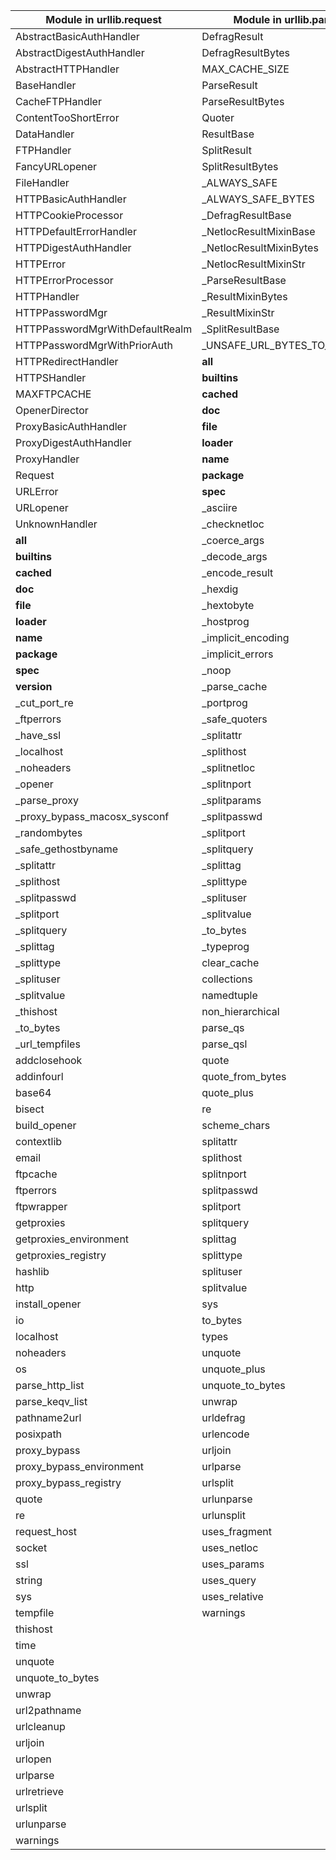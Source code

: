 | Module in urllib.request | Module in urllib.parse | Module in urllib.error |
| -------------------------- | -------------------------- | -------------------------- |
| AbstractBasicAuthHandler | DefragResult | ContentTooShortError |
| AbstractDigestAuthHandler | DefragResultBytes | HTTPError |
| AbstractHTTPHandler | MAX_CACHE_SIZE | URLError |
| BaseHandler | ParseResult | __all__ |
| CacheFTPHandler | ParseResultBytes | __builtins__ |
| ContentTooShortError | Quoter | __cached__ |
| DataHandler | ResultBase | __doc__ |
| FTPHandler | SplitResult | __file__ |
| FancyURLopener | SplitResultBytes | __loader__ |
| FileHandler | _ALWAYS_SAFE | __name__ |
| HTTPBasicAuthHandler | _ALWAYS_SAFE_BYTES | __package__ |
| HTTPCookieProcessor | _DefragResultBase | __spec__ |
| HTTPDefaultErrorHandler | _NetlocResultMixinBase | urllib |
| HTTPDigestAuthHandler | _NetlocResultMixinBytes |  |
| HTTPError | _NetlocResultMixinStr |  |
| HTTPErrorProcessor | _ParseResultBase |  |
| HTTPHandler | _ResultMixinBytes |  |
| HTTPPasswordMgr | _ResultMixinStr |  |
| HTTPPasswordMgrWithDefaultRealm | _SplitResultBase |  |
| HTTPPasswordMgrWithPriorAuth | _UNSAFE_URL_BYTES_TO_REMOVE |  |
| HTTPRedirectHandler | __all__ |  |
| HTTPSHandler | __builtins__ |  |
| MAXFTPCACHE | __cached__ |  |
| OpenerDirector | __doc__ |  |
| ProxyBasicAuthHandler | __file__ |  |
| ProxyDigestAuthHandler | __loader__ |  |
| ProxyHandler | __name__ |  |
| Request | __package__ |  |
| URLError | __spec__ |  |
| URLopener | _asciire |  |
| UnknownHandler | _checknetloc |  |
| __all__ | _coerce_args |  |
| __builtins__ | _decode_args |  |
| __cached__ | _encode_result |  |
| __doc__ | _hexdig |  |
| __file__ | _hextobyte |  |
| __loader__ | _hostprog |  |
| __name__ | _implicit_encoding |  |
| __package__ | _implicit_errors |  |
| __spec__ | _noop |  |
| __version__ | _parse_cache |  |
| _cut_port_re | _portprog |  |
| _ftperrors | _safe_quoters |  |
| _have_ssl | _splitattr |  |
| _localhost | _splithost |  |
| _noheaders | _splitnetloc |  |
| _opener | _splitnport |  |
| _parse_proxy | _splitparams |  |
| _proxy_bypass_macosx_sysconf | _splitpasswd |  |
| _randombytes | _splitport |  |
| _safe_gethostbyname | _splitquery |  |
| _splitattr | _splittag |  |
| _splithost | _splittype |  |
| _splitpasswd | _splituser |  |
| _splitport | _splitvalue |  |
| _splitquery | _to_bytes |  |
| _splittag | _typeprog |  |
| _splittype | clear_cache |  |
| _splituser | collections |  |
| _splitvalue | namedtuple |  |
| _thishost | non_hierarchical |  |
| _to_bytes | parse_qs |  |
| _url_tempfiles | parse_qsl |  |
| addclosehook | quote |  |
| addinfourl | quote_from_bytes |  |
| base64 | quote_plus |  |
| bisect | re |  |
| build_opener | scheme_chars |  |
| contextlib | splitattr |  |
| email | splithost |  |
| ftpcache | splitnport |  |
| ftperrors | splitpasswd |  |
| ftpwrapper | splitport |  |
| getproxies | splitquery |  |
| getproxies_environment | splittag |  |
| getproxies_registry | splittype |  |
| hashlib | splituser |  |
| http | splitvalue |  |
| install_opener | sys |  |
| io | to_bytes |  |
| localhost | types |  |
| noheaders | unquote |  |
| os | unquote_plus |  |
| parse_http_list | unquote_to_bytes |  |
| parse_keqv_list | unwrap |  |
| pathname2url | urldefrag |  |
| posixpath | urlencode |  |
| proxy_bypass | urljoin |  |
| proxy_bypass_environment | urlparse |  |
| proxy_bypass_registry | urlsplit |  |
| quote | urlunparse |  |
| re | urlunsplit |  |
| request_host | uses_fragment |  |
| socket | uses_netloc |  |
| ssl | uses_params |  |
| string | uses_query |  |
| sys | uses_relative |  |
| tempfile | warnings |  |
| thishost |  |  |
| time |  |  |
| unquote |  |  |
| unquote_to_bytes |  |  |
| unwrap |  |  |
| url2pathname |  |  |
| urlcleanup |  |  |
| urljoin |  |  |
| urlopen |  |  |
| urlparse |  |  |
| urlretrieve |  |  |
| urlsplit |  |  |
| urlunparse |  |  |
| warnings |  |  |

